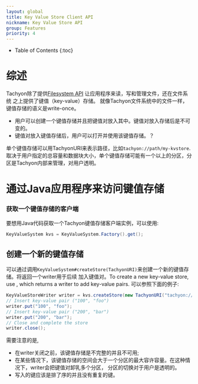 ```yaml
---
layout: global
title: Key Value Store Client API
nickname: Key Value Store API
group: Features
priority: 4
---
```


* Table of Contents
{:toc}

# 综述
Tachyon除了提供[Filesystem API](File-System-API.html) 让应用程序来读，写和管理文件，还在文件系统
之上提供了键值（key-value）存储。
就像Tachyon文件系统中的文件一样，键值存储的语义是write-once。

* 用户可以创建一个键值存储并且把键值对放入其中。键值对放入存储后是不可变的。 
* 键值对放入键值存储后，用户可以打开并使用该键值存储。？

单个键值存储可以用TachyonURI来表示路径，比如`tachyon://path/my-kvstore`.
取决于用户指定的总容量和数据块大小，单个键值存储可能有一个以上的分区，分区是Tachyon内部来管理，对用户透明。

# 通过Java应用程序来访问键值存储

### 获取一个键值存储的客户端

要想用Java代码获取一个Tachyon键值存储客户端实例，可以使用:

```java
KeyValueSystem kvs = KeyValueSystem.Factory().get();
```

## 创建一个新的键值存储

可以通过调用`KeyValueSystem#createStore(TachyonURI)`来创建一个新的键值存储。将返回一个writer用于后续
加入键值对。To create a new key-value store, use , which returns a writer to add key-value pairs. 可以参照下面的例子:

```java
KeyValueStoreWriter writer = kvs.createStore(new TachyonURI("tachyon://path/my-kvstore"));
// Insert key-value pair ("100", "foo")
writer.put("100", "foo");
// Insert key-value pair ("200", "bar")
writer.put("200", "bar");
// Close and complete the store
writer.close();
```
需要注意的是, 

* 在writer关闭之前，该键值存储是不完整的并且不可用;
* 在某些情况下，该键值存储的空间会大于一个分区的最大容许容量。在这种情况下，writer会把键值对卸乳多个分区，
分区的切换对于用户是透明的。
* 写入的键应该是排了序的并且没有重复的键。
